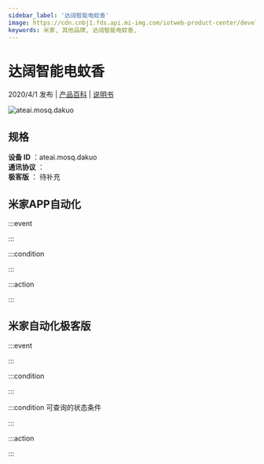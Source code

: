 ```yaml
---
sidebar_label: '达阔智能电蚊香'
image: https://cdn.cnbj1.fds.api.mi-img.com/iotweb-product-center/developer_1592880130318aO7csYwj.png?GalaxyAccessKeyId=AKVGLQWBOVIRQ3XLEW&Expires=9223372036854775807&Signature=9RD95g/Z5ua585JoJHZTL+e245g=
keywords: 米家, 其他品牌, 达阔智能电蚊香, 
---
```

# 达阔智能电蚊香

2020/4/1 发布 | [产品百科](https://home.mi.com/webapp/content/baike/product/index.html?model=ateai.mosq.dakuo/) | [说明书](https://home.mi.com/views/introduction.html?model=ateai.mosq.dakuo&region=cn)

![ateai.mosq.dakuo](https://cdn.cnbj1.fds.api.mi-img.com/iotweb-product-center/developer_1592880130318aO7csYwj.png?GalaxyAccessKeyId=AKVGLQWBOVIRQ3XLEW&Expires=9223372036854775807&Signature=9RD95g/Z5ua585JoJHZTL+e245g=)

## 规格  
> 
**设备 ID** ：ateai.mosq.dakuo  
**通讯协议** ：  
**极客版**  ： 待补充 


## 米家APP自动化  

:::event  

:::

:::condition  

:::

:::action   

:::

## 米家自动化极客版  

:::event  

:::

:::condition  

:::

:::condition 可查询的状态条件  

:::

:::action  

:::

        
